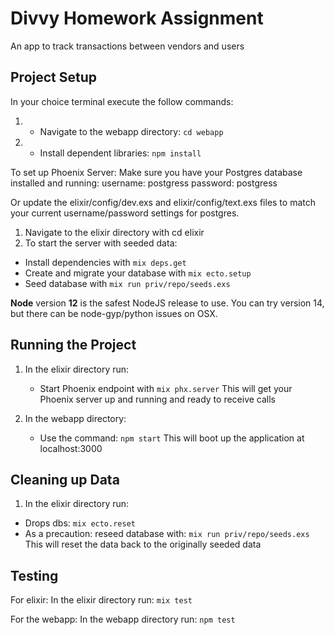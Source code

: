 # Divvy Homework Assignment

An app to track transactions between vendors and users


## Project Setup

In your choice terminal execute the follow commands: 
1. * Navigate to the webapp directory: `cd webapp`
2. * Install dependent libraries: `npm install`

To set up Phoenix Server:
Make sure you have your Postgres database installed and running:
username: postgress
password: postgress

Or update the elixir/config/dev.exs and elixir/config/text.exs files to match your current username/password settings for postgres.

1. Navigate to the elixir directory with cd elixir
2. To start the server with seeded data:

  * Install dependencies with `mix deps.get`
  * Create and migrate your database with `mix ecto.setup`
  * Seed database with `mix run priv/repo/seeds.exs`

**Node** version **12** is the safest NodeJS release to use.  You can try version 14, but there can be node-gyp/python issues on OSX.

## Running the Project

1. In the elixir directory run: 
    * Start Phoenix endpoint with `mix phx.server`
This will get your Phoenix server up and running and ready to receive calls

2. In the webapp directory:
    * Use the command: `npm start`
    This will boot up the application at localhost:3000

## Cleaning up Data
1. In the elixir directory run: 
  * Drops dbs: `mix ecto.reset`
  * As a precaution: reseed database with: `mix run priv/repo/seeds.exs`
This will reset the data back to the originally seeded data


## Testing
For elixir: 
    In the elixir directory run: `mix test`

For the webapp: 
    In the webapp directory run: `npm test`


